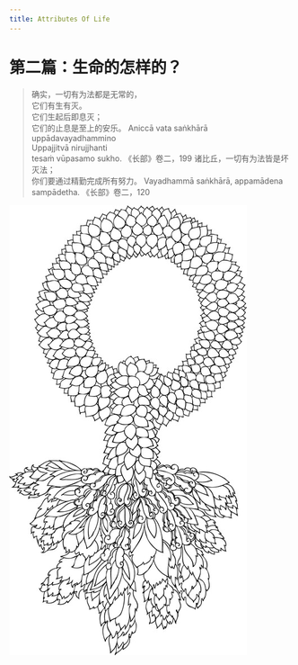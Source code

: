 ```yaml
---
title: Attributes Of Life
---
```


# 第二篇：生命的怎样的？

> 确实，一切有为法都是无常的，  
> 它们有生有灭。  
> 它们生起后即息灭；  
> 它们的止息是至上的安乐。 Aniccā vata saṅkhārā  
> uppādavayadhammino  
> Uppajjitvā nirujjhanti  
> tesaṁ vūpasamo sukho. 《长部》卷二，199 诸比丘，一切有为法皆是坏灭法；  
> 你们要通过精勤完成所有努力。 Vayadhammā saṅkhārā, appamādena sampādetha. 《长部》卷二，120

[![image](./includes/images/illustrations/white-garland-decor-black.jpg)](https://buddhadhamma.github.io/includes/images/illustrations/white-garland-decor-black.pdf)
